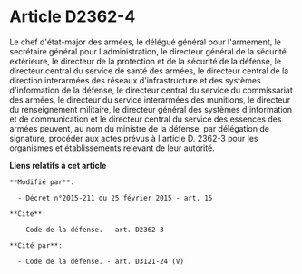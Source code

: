 # Article D2362-4

Le chef d'état-major des armées, le délégué général pour l'armement, le secrétaire général pour l'administration, le
directeur général de la sécurité extérieure, le directeur de la protection et de la sécurité de la défense, le directeur
central du service de santé des armées, le directeur central de la direction interarmées des réseaux d'infrastructure et des
systèmes d'information de la défense, le directeur central du service du commissariat des armées, le directeur du service
interarmées des munitions, le directeur du renseignement militaire, le directeur général des systèmes d'information et de
communication  et le directeur central du service des essences des armées peuvent, au nom du ministre de la défense, par
délégation de signature, procéder aux actes prévus à l'article D. 2362-3 pour les organismes et établissements relevant de
leur autorité.

**Liens relatifs à cet article**

	**Modifié par**:

	  - Décret n°2015-211 du 25 février 2015 - art. 15

	**Cite**:

	  - Code de la défense. - art. D2362-3

	**Cité par**:

	  - Code de la défense. - art. D3121-24 (V)
